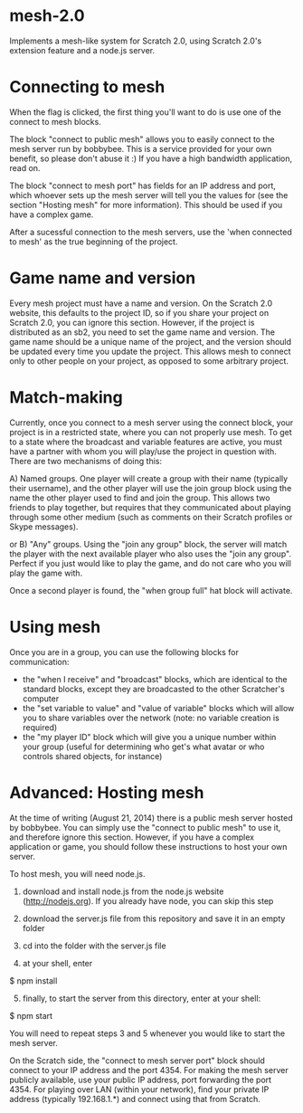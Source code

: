 mesh-2.0
========

Implements a mesh-like system for Scratch 2.0, using Scratch 2.0's extension feature and a node.js server.

Connecting to mesh
========

When the flag is clicked, the first thing you'll want to do is use one of the connect to mesh blocks.

The block "connect to public mesh" allows you to easily connect to the mesh server run by bobbybee. This is a service provided for your own benefit, so please don't abuse it :) If you have a high bandwidth application, read on.

The block "connect to mesh port" has fields for an IP address and port, which whoever sets up the mesh server will tell you the values for (see the section "Hosting mesh" for more information). This should be used if you have a complex game.

After a sucessful connection to the mesh servers, use the 'when connected to mesh' as the true beginning of the project.

Game name and version
========

Every mesh project must have a name and version. On the Scratch 2.0 website, this defaults to the project ID, so if you share your project on Scratch 2.0, you can ignore this section. However, if the project is distributed as an sb2, you need to set the game name and version. The game name should be a unique name of the project, and the version should be updated every time you update the project. This allows mesh to connect only to other people on your project, as opposed to some arbitrary project.

Match-making
========

Currently, once you connect to a mesh server using the connect block, your project is in a restricted state, where you can not properly use mesh. To get to a state where the broadcast and variable features are active, you must have a partner with whom you will play/use the project in question with. There are two mechanisms of doing this:

A) Named groups. One player will create a group with their name (typically their username), and the other player will use the join group block using the name the other player used to find and join the group. This allows two friends to play together, but requires that they communicated about playing through some other medium (such as comments on their Scratch profiles or Skype messages).

or B) "Any" groups. Using the "join any group" block, the server will match the player with the next available player who also uses the "join any group". Perfect if you just would like to play the game, and do not care who you will play the game with.

Once a second player is found, the "when group full" hat block will activate.

Using mesh
========

Once you are in a group, you can use the following blocks for communication:

- the "when I receive" and "broadcast" blocks, which are identical to the standard blocks, except they are broadcasted to the other Scratcher's computer
- the "set variable to value" and "value of variable" blocks which will allow you to share variables over the network (note: no variable creation is required)
- the "my player ID" block which will give you a unique number within your group (useful for determining who get's what avatar or who controls shared objects, for instance)

Advanced: Hosting mesh
========

At the time of writing (August 21, 2014) there is a public mesh server hosted by bobbybee. You can simply use the "connect to public mesh" to use it, and therefore ignore this section. However, if you have a complex application or game, you should follow these instructions to host your own server.

To host mesh, you will need node.js.

1) download and install node.js from the node.js website (http://nodejs.org). If you already have node, you can skip this step

2) download the server.js file from this repository and save it in an empty folder

3) cd into the folder with the server.js file

4) at your shell, enter

$ npm install

5) finally, to start the server from this directory, enter at your shell:

$ npm start

You will need to repeat steps 3 and 5 whenever you would like to start the mesh server.

On the Scratch side, the "connect to mesh server port" block should connect to your IP address and the port 4354. For making the mesh server publicly available, use your public IP address, port forwarding the port 4354. For playing over LAN (within your network), find your private IP address (typically 192.168.1.*) and connect using that from Scratch.
